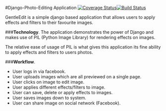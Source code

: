 #Django-Photo-Editing Application [![Coverage Status](https://coveralls.io/repos/andela-sjames/django-photo-edit/badge.svg?branch=master&service=github)](https://coveralls.io/github/andela-sjames/django-photo-edit?branch=master)[![Build Status](https://travis-ci.org/andela-sjames/django-photo-edit.svg?branch=master)](https://travis-ci.org/andela-sjames/django-photo-edit)

GentleEdit is a simple django based application that allows users to apply effects and filters to their favourite images.

###__Technology__.
The application demonstrates the power of Django and makes use of PIL (Python Image Library) for rendering effects on images.

The relative ease of usage of PIL is what gives this application its fine ability to apply effects and filters to users photos.

###__Workflow__.

* User logs in via facebook.
* User uploads images which are all previewed on a single page.
* User clicks on image to edit image.
* User applies different effects/filters to image.
* User can save, delete or apply effects to images.
* User saves images down to system.
* User can share image on social network (Facebook).


